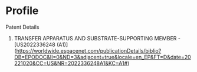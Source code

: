 # Profile
Patent Details 
1. TRANSFER APPARATUS AND SUBSTRATE-SUPPORTING MEMBER - [US2022336248 (A1)] (https://worldwide.espacenet.com/publicationDetails/biblio?DB=EPODOC&II=0&ND=3&adjacent=true&locale=en_EP&FT=D&date=20221020&CC=US&NR=2022336248A1&KC=A1#) 
